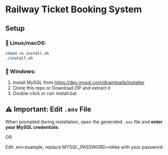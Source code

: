 # Railway Ticket Booking System

## Setup

### 🔧 Linux/macOS:
```bash
chmod +x install.sh
./install.sh
```

### 🔧 Windows:
1. Install MySQL from https://dev.mysql.com/downloads/installer
2. Clone this repo or Download ZIP and extract it
3. Double-click or run: install.bat

## ⚠️ Important: Edit `.env` File

When prompted during installation, open the generated `.env` file and **enter your MySQL credentials**:

OR

Edit .env.example, replace MYSQL_PASSWORD=nikke with your password